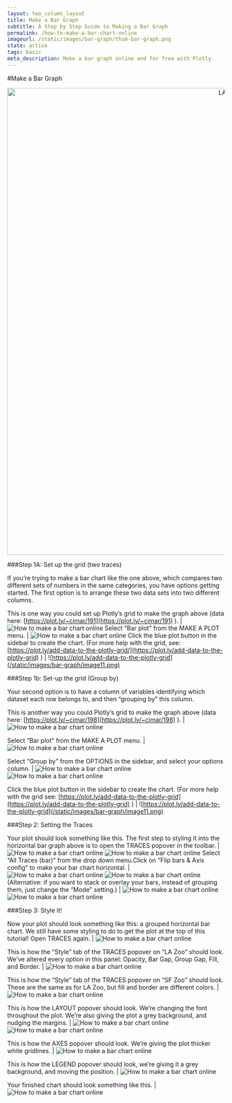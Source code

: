 ```yaml
---
layout: two_column_layout
title: Make a Bar Graph
subtitle: A Step by Step Guide to Making a Bar Graph
permalink: /how-to-make-a-bar-chart-online
imageurl: /static/images/bar-graph/thum-bar-graph.png
state: active
tags: basic
meta_description: Make a bar graph online and for free with Plotly
---
```


#Make a Bar Graph

<div class="graphembed">
    <a href="https://plot.ly/~Nicole_G/46/" target="_blank" title="LA Zoo vs SF Zoo" style="display: block; text-align: center;"><img src="https://plot.ly/~Nicole_G/46.png" alt="LA Zoo vs SF Zoo" style="max-width: 100%;width: 1080px;"  width="1080" onerror="this.onerror=null;this.src='https://plot.ly/404.png';" /></a>
    <script data-plotly="Nicole_G:46" src="https://plot.ly/embed.js" async></script>
</div>


###Step 1A: Set up the grid (two traces)

If you’re trying to make a bar chart like the one above, which compares two different sets of numbers in the same categories, you have options getting started.
The first option is to arrange these two data sets into two different columns.

This is one way you could set up Plotly’s grid to make the graph above (data here: [https://plot.ly/~cimar/191](https://plot.ly/~cimar/191) ). | ![How to make a bar chart online](/static/images/bar-graph/image15.png)
Select “Bar plot” from the MAKE A PLOT menu. | ![How to make a bar chart online](/static/images/bar-graph/image02.png)
Click the blue plot button in the sidebar to create the chart.  (For more help with the grid, see: [https://plot.ly/add-data-to-the-plotly-grid/](https://plot.ly/add-data-to-the-plotly-grid) ) | ![https://plot.ly/add-data-to-the-plotly-grid](/static/images/bar-graph/image11.png)

###Step 1b: Set-up the grid (Group by)

Your second option is to have a column of variables identifying which dataset each row belongs to, and then “grouping by” this column.

This is another way you could Plotly’s grid to make the graph above (data here: [https://plot.ly/~cimar/198](https://plot.ly/~cimar/198) ). | ![How to make a bar chart online](/static/images/bar-graph/image21.png)

Select “Bar plot” from the MAKE A PLOT menu.  |  ![How to make a bar chart online](/static/images/bar-graph/image19.png)

Select “Group by” from the OPTIONS in the sidebar, and select your options column. | ![How to make a bar chart online](/static/images/bar-graph/image12.png) ![How to make a bar chart online](/static/images/bar-graph/image06.png)

Click the blue plot button in the sidebar to create the chart.  (For more help with the grid see: [https://plot.ly/add-data-to-the-plotly-grid](https://plot.ly/add-data-to-the-plotly-grid) ) | ![https://plot.ly/add-data-to-the-plotly-grid](/static/images/bar-graph/image11.png)

###Step 2: Setting the Traces

Your plot should look something like this.  The first step to styling it into the horizontal bar graph above is to open the TRACES popover in the toolbar. | ![How to make a bar chart online](/static/images/bar-graph/image20.png) ![How to make a bar chart online](/static/images/bar-graph/screen1.png)
Select &#8220;All Traces (bar)&#8221; from the drop down menu.Click on &#8220;Flip bars &amp; Axis config&#8221; to make your bar chart horizontal. | ![How to make a bar chart online](/static/images/bar-graph/screen2.png) ![How to make a bar chart online](/static/images/bar-graph/screen3.png)
(Alternative: if you want to stack or overlay your bars, instead of grouping them, just change the &#8220;Mode&#8221; setting.) | ![How to make a bar chart online](/static/images/bar-graph/image04.png) ![How to make a bar chart online](/static/images/bar-graph/image23.png)

###Step 3: Style it!

Now your plot should look something like this: a grouped horizontal bar chart. We still have some styling to do to get the plot at the top of this tutorial! Open TRACES again. | ![How to make a bar chart online](/static/images/bar-graph/image00.png)

This is how the “Style” tab of the TRACES popover on “LA Zoo” should look. We’ve altered every option in this panel: Opacity, Bar Gap, Group Gap, Fill, and Border. | ![How to make a bar chart online](/static/images/bar-graph/screen4.png)

This is how the “Style” tab of the TRACES popover on “SF Zoo” should look. These are the same as for LA Zoo, but fill and border are different colors. | ![How to make a bar chart online](/static/images/bar-graph/screen5.png)

This is how the LAYOUT popover should look. We’re changing the font throughout the plot.  We’re also giving the plot a grey background, and nudging the margins. | ![How to make a bar chart online](/static/images/bar-graph/image07.png) ![How to make a bar chart online](/static/images/bar-graph/image13.png)

This is how the AXES popover should look.  We’re giving the plot thicker white gridlines. | ![How to make a bar chart online](/static/images/bar-graph/screen6.png)

This is how the LEGEND popover should look, we’re giving it a grey background, and moving the position. | ![How to make a bar chart online](/static/images/bar-graph/screen7.png)

Your finished chart should look something like this. | ![How to make a bar chart online](/static/images/bar-graph/image22.png)
